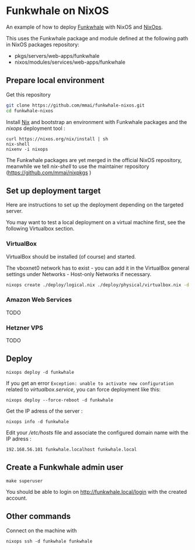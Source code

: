 # Funkwhale on NixOS

An example of how to deploy [Funkwhale](https://funkwhale.audio/) with NixOS and [NixOps](https://nixos.org/nixops/).

This uses the Funkwhale package and module defined at the following path in NixOS packages repository:
- pkgs/servers/web-apps/funkwhale
- nixos/modules/services/web-apps/funkwhale

## Prepare local environment 

Get this repository

```bash
git clone https://github.com/mmai/funkwhale-nixos.git
cd funkwhale-nixos
```

Install [Nix](https://nixos.org/nix/) and bootstrap an environment with Funkwhale packages and the _nixops_ deployment tool :

```
curl https://nixos.org/nix/install | sh
nix-shell
nixenv -i nixops
```

The Funkwhale packages are yet merged in the official NixOS repository, meanwhile we tell _nix-shell_ to use the maintainer repository (https://github.com/mmai/nixpkgs )

## Set up deployment target

Here are instructions to set up the deployment depending on the targeted server.

You may want to test a local deployment on a virtual machine first, see the following Virtualbox section. 

### VirtualBox

VirtualBox should be installed (of course) and started.

The vboxnet0 network has to exist - you can add it in the VirtualBox general settings under Networks - Host-only Networks if necessary.

```bash
nixops create ./deploy/logical.nix ./deploy/physical/virtualbox.nix -d funkwhale
```

### Amazon Web Services

TODO

### Hetzner VPS

TODO

## Deploy

```
nixops deploy -d funkwhale
```

If you get an error `Exception: unable to activate new configuration` related to _virtualbox.service_, you can force deployment like this: 

```
nixops deploy --force-reboot -d funkwhale
```

Get the IP adress of the server :
```
nixops info -d funkwhale
```

Edit your _/etc/hosts_ file and associate the configured domain name with the IP adress :
```
192.168.56.101 funkwhale.localhost funkwhale.local
```

## Create a Funkwhale admin user

```
make superuser
```

You should be able to login on http://funkwhale.local/login with the created account.

## Other commands

Connect on the machine with
```
nixops ssh -d funkwhale funkwhale
```

